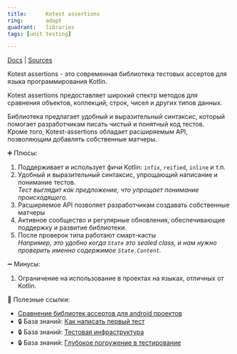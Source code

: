 ```yaml
---
title:      Kotest assertions
ring:       adopt
quadrant:   libraries
tags: [unit testing]

---
```


[Docs](https://kotest.io/docs/assertions/assertions.html) | [Sources](https://github.com/kotest/kotest)

Kotest assertions - это современная библиотека тестовых ассертов для языка программирования Kotlin.

Kotest assertions предоставляет широкий спектр методов для сравнения объектов, коллекций, строк, чисел и других типов данных.

Библиотека предлагает удобный и выразительный синтаксис, который помогает разработчикам писать чистый и понятный код тестов.  
Кроме того, Kotest-assertions обладает расширяемым API, позволяющим добавлять собственные матчеры.

➕ Плюсы:

1. Поддерживает и использует фичи Kotlin: `infix`, `reified`, `inline` и т.п.
2. Удобный и выразительный синтаксис, упрощающий написание и понимание тестов.  
   _Тест выглядит как предложение, что упрощает понимание происходящего._
3. Расширяемое API позволяет разработчикам создавать собственные матчеры
4. Активное сообщество и регулярные обновления, обеспечивающие поддержку и развитие библиотеки.
5. После проверок типа работают смарт-касты  
   _Например, это удобно когда `State` это sealed class, и нам нужно проверить именно содержимое `State.Content`._

➖ Минусы:

1. Ограничение на использование в проектах на языках, отличных от Kotlin.

📝 Полезные ссылки:

- [Сравнение библиотек ассертов для android проектов][asserts_compare]
- 🔒 База знаний: [Как написать первый тест](https://android.pages.redmadrobot.dev/knowledge/guide/testing/quickstart.html)
- 🔒 База знаний: [Тестовая инфраструктура](https://android.pages.redmadrobot.dev/knowledge/guide/testing/infra.html)
- 🔒 База знаний: [Глубокое погружение в тестирование](https://android.pages.redmadrobot.dev/knowledge/guide/testing/deep-dive.html)

<!-- Links -->
[asserts_compare]: https://github.com/RedMadRobot/techradar-android/blob/40aa61ad9935816067f1b933b0529d77c187b9b9/public/docs/assertions/assertj_kotest_compare.md
